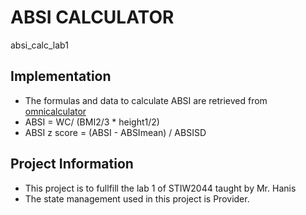 # ABSI CALCULATOR
absi_calc_lab1

## Implementation
- The formulas and data to calculate ABSI are retrieved from [omnicalculator](https://www.omnicalculator.com/health/a-body-shape-index)
- ABSI = WC/ (BMI2/3 * height1/2)
- ABSI z score = (ABSI - ABSImean) / ABSISD


## Project Information
- This project is to fullfill the lab 1 of STIW2044 taught by Mr. Hanis
- The state management used in this project is Provider.
  
